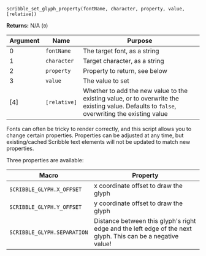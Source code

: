 `scribble_set_glyph_property(fontName, character, property, value, [relative])`

**Returns:** N/A (`0`)

|Argument|Name        |Purpose                      |
|--------|------------|-----------------------------|
|0       |`fontName`  |The target font, as a string|
|1       |`character` |Target character, as a string|
|2       |`property`  |Property to return, see below|
|3       |`value`     |The value to set|
|[4]     |`[relative]`|Whether to add the new value to the existing value, or to overwrite the existing value. Defaults to `false`, overwriting the existing value|

Fonts can often be tricky to render correctly, and this script allows you to change certain properties. Properties can be adjusted at any time, but existing/cached Scribble text elements will not be updated to match new properties.

Three properties are available:

|Macro                      | Property                                   |
|---------------------------|--------------------------------------------|
|`SCRIBBLE_GLYPH.X_OFFSET`  |x coordinate offset to draw the glyph       |
|`SCRIBBLE_GLYPH.Y_OFFSET`  |y coordinate offset to draw the glyph       |
|`SCRIBBLE_GLYPH.SEPARATION`|Distance between this glyph's right edge and the left edge of the next glyph. This can be a negative value!|